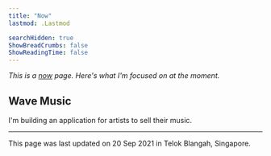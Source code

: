 ```yaml
---
title: "Now"
lastmod: .Lastmod

searchHidden: true
ShowBreadCrumbs: false
ShowReadingTime: false
---
```


_This is a [now](https://nownownow.com/about) page. Here's what I'm focused on at the moment._

## Wave Music

I'm building an application for artists to sell their music. 

--- 

This page was last updated on 20 Sep 2021 in Telok Blangah, Singapore.
